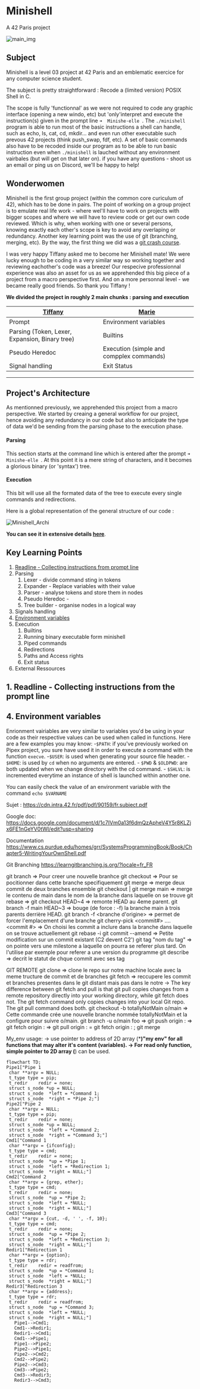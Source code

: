 # Minishell
A 42 Paris project

![main_img](https://github.com/Makasabi/minishell_42/assets/114622980/2dc3bb9a-04a2-4f2c-b738-fb223311c24c)

## Subject
Minishell is a level 03 project at 42 Paris and an emblematic exercice for any computer science student.

The subject is pretty straightforward : Recode a (limited version) POSIX Shell in C.

The scope is fully 'functionnal' as we were not required to code any graphic interface (opening a new windo, etc) but 'only'interpret and execute the instruction(s) given in the prompt line `➜  Minishe·elle `.
The `./minishell` program is able to run most of the basic instructions a shell can handle, such as echo, ls, cat, cd, mkdir... and even run other executable such prevous 42 projects (think push_swap, fdf, etc).
A set of basic commands also have to be recoded inside our program as to be able to run basic instruction even when `./minishell` is lauched without any environment vairbales (but will get on that later on).
if you have any questions - shoot us an email or ping us on Discord, we'll be happy to help!
 
## Wonderwomen

Minishell is the first group project (within the common core curiculum of 42), which has to be done in pairs. The point of working on a group project is to emulate real life work - where wel'll have to work on projects with bigger scopes and where we will have to review code or get our own code reviewed. Which is why, when working with one or several persons, knowing exactly each other's scope is key to avoid any overlaping or redundancy. Another key learning point was the use of git (branching, merging, etc). By the way, the first thing we did was a [git crash course](https://learngitbranching.js.org/?locale=en).

I was very happy Tiffany asked me to become her Minishell mate! We were lucky enough to be coding in a very similar way so working together and reviewing eachother's code was a breeze! Our respecive professionnal experience was also an asset for us as we apprehended this big piece of a project from a macro perspective first. And on a more personnal level - we became really good friends. So thank you Tiffany !

**We divided the project in roughly 2 main chunks : parsing and execution**

|**[Tiffany](https://github.com/ImJustWan)**|**[Marie](https://github.com/Makasabi)**|
|---|---|
|Prompt|Environment variables|
|Parsing (Token, Lexer, Expansion, Binary tree)|Builtins|
|Pseudo Heredoc|Execution (simple and compplex commands)|
|Signal handling|Exit Status|

____

## Project's Architecture

As mentionned previously, we apprehended this project from a macro perspective. 
We started by creaing a general workflow for our project, hence avoiding any redundancy in our code but also to anticipate the type of data we'd be sending from the parsing phase to the execution phase.

#### Parsing
This section starts at the command line which is entered after the prompt `➜  Minishe·elle `.
At this point it is a mere string of characters, and it becomes a glorious binary (or 'syntax') tree.
#### Execution
This bit will use all the formated data of the tree to execute every single commands and redirections.

Here is a global representation of the general structure of our code : 

![Minishell_Archi](https://github.com/Makasabi/minishell_42/assets/114622980/0bc6015f-d4bd-410f-90be-9861136db674)

**You can see it in extensive details [here](https://miro.com/app/board/uXjVM2vuNQE=/?share_link_id=828445432809)**.

## Key Learning Points

1. [Readline - Collecting instructions from prompt line](https://github.com/Makasabi/minishell_42/blob/main/README.md#1-readline---collecting-istructions-from-the-prompt-line)
2. Parsing
   	1. Lexer - divide command sting in tokens
   	2. Expander - Replace variables with their value
   	3. Parser - analyse tokens and store them in nodes
   	4. Pseudo Heredoc - 
   	5. Tree builder - organise nodes in a logical way
3. Signals handling
4. [Environment variables](https://github.com/Makasabi/minishell_42/blob/main/README.md#4-environment-variables)
5. Execution
   	1. Builtins
   	2. Running binary executable form minishell
   	3. Piped commands
   	4. Redirections
   	5. Paths and Access rights
   	6. Exit status
6. External Ressources 

## 1. Readline - Collecting instructions from the prompt line

## 4. Environment variables

Enrionment vairiables are very similar to variables you'd be using in your code as their respective values can be used when called in functions. 
Here are a few examples you may know:
	-`$PATH`: if you've previously worked on Pipex project, you sure have used it in order to execute a command with the function `execve`.
	-`$USER`: is used when generating your source file header.
	- `$HOME`: is used by `cd` when no arguments are entered.
	- `$PWD` & `$OLDPWD`: are both updated when we change directory with the cd command.
	- `$SHLVL`: is incremented everytime an instance of shell is launched within another one.

You can easily check the value of an environment variable with the command `echo $VARNAME`



Sujet :
https://cdn.intra.42.fr/pdf/pdf/90159/fr.subject.pdf

Google doc:
https://docs.google.com/document/d/1c7IVm0a13f6dmQzApheV4Y5r8KLZjx6FE1nGeYV0tWI/edit?usp=sharing

Documentation
https://www.cs.purdue.edu/homes/grr/SystemsProgrammingBook/Book/Chapter5-WritingYourOwnShell.pdf

Git Branching
https://learngitbranching.js.org/?locale=fr_FR

git branch <nom de la branche> => Pour creer une nouvelle branhce
git checkout <nom de la branche> => Pour se pocitionner dans cette branche specifiquement
git merge <nom de la branche> => merge deux commit de deux branches ensemble
git checkout <nom de la branche> | git merge main => merge le contenu de main dans le nom de la branche dans laquelle on se trouve
git rebase =>
git checkout HEAD~4 => remonte HEAD au 4eme parent.
git branch -f main HEAD~3 => bouge (de force : -f) la branche main à trois parents derrière HEAD.
git branch -f <branche d'origine> <branche de destination> => permet de forcer l'emplacement d'une branche
git cherry-pick <commit#> .... <commit #> => On choisi les commit a inclure dans la branche dans laquelle on se trouve actuellement
git rebase -i <where I want to reorganise my commit from>
git commit --amend => Petite modification sur un commit existant (C2 devent C2')
git tag "nom du tag" <commit> => on pointe vers une milestone a laquelle on pourra se referer plus tard. On l'utilise par exemple pour referer a une version du programme
git describe => decrit le statut de chque commit avec ses tag


GIT REMOTE
git clone => clone le repo sur notre machine locale avec la meme tructure de commit et de branches
git fetch => reccupere les commit et branches presentes dans le git distant mais pas dans le notre
			-> The key difference between git fetch and pull is that git pull copies changes from a remote repository directly into your working directory, while git fetch does not. The git fetch command only copies changes into your local Git repo. The git pull command does both.
git checkout -b totallyNotMain o/main => Cette commande crée une nouvelle branche nommée totallyNotMain et la configure pour suivre o/main.
git branch -u o/main foo =>
git push origin <source>:<destination> =>
git fetch origin <source>:<destination> =>
git pull origin <source>:<destination> = git fetch origin <source>:<destination> ; git merge <destination>

My_env usage:
-> use pointer to address of 2D array (***)"my env" for all functions that may alter it's content (variables).
-> For read only function, simple pointer to 2D array (**) can be used.

```mermaid
flowchart TD;
Pipe1["Pipe 1
 char **argv = NULL;
 t_type	type = pip;
 t_redir	redir = none;
 struct s_node *up = NULL;
 struct s_node	*left = *Command 1;
 struct s_node	*right = *Pipe 2;"]
Pipe2["Pipe 2
 char **argv = NULL;
 t_type	type = pip;
 t_redir	redir = none;
 struct s_node *up = NULL;
 struct s_node	*left = *Command 2;
 struct s_node	*right = *Command 3;"]
Cmd1["Command 1
 char **argv = {ifconfig};
 t_type	type = cmd;
 t_redir	redir = none;
 struct s_node	*up = *Pipe 1;
 struct s_node	*left = *Redirection 1;
 struct s_node	*right = NULL;"]
Cmd2["Command 2
 char **argv = {grep, ether};
 t_type	type = cmd;
 t_redir	redir = none;
 struct s_node	*up = *Pipe 2;
 struct s_node	*left = *NULL;
 struct s_node	*right = NULL;"]
Cmd3["Command 3
 char **argv = {cut, -d, ' ', -f, 10};
 t_type	type = cmd;
 t_redir	redir = none;
 struct s_node	*up = *Pipe 2;
 struct s_node	*left = *Redirection 3;
 struct s_node	*right = NULL;"]
Redir1["Redirection 1
 char **argv = {option};
 t_type	type = rdr;
 t_redir	redir = readfrom;
 struct s_node	*up = *Command 1;
 struct s_node	*left = *NULL;
 struct s_node	*right = NULL;"]
Redir3["Redirection 3
 char **argv = {address};
 t_type	type = rdr;
 t_redir	redir = readfrom;
 struct s_node	*up = *Command 3;
 struct s_node	*left = *NULL;
 struct s_node	*right = NULL;"]
   Pipe1-->Cmd1;
   Cmd1-->Redir1;
   Redir1-->Cmd1;
   Cmd1-->Pipe1;
   Pipe1-->Pipe2;
   Pipe2-->Pipe1;
   Pipe2-->Cmd2;
   Cmd2-->Pipe2;
   Pipe2-->Cmd3;
   Cmd3-->Pipe2;
   Cmd3-->Redir3;
   Redir3-->Cmd3;
```
